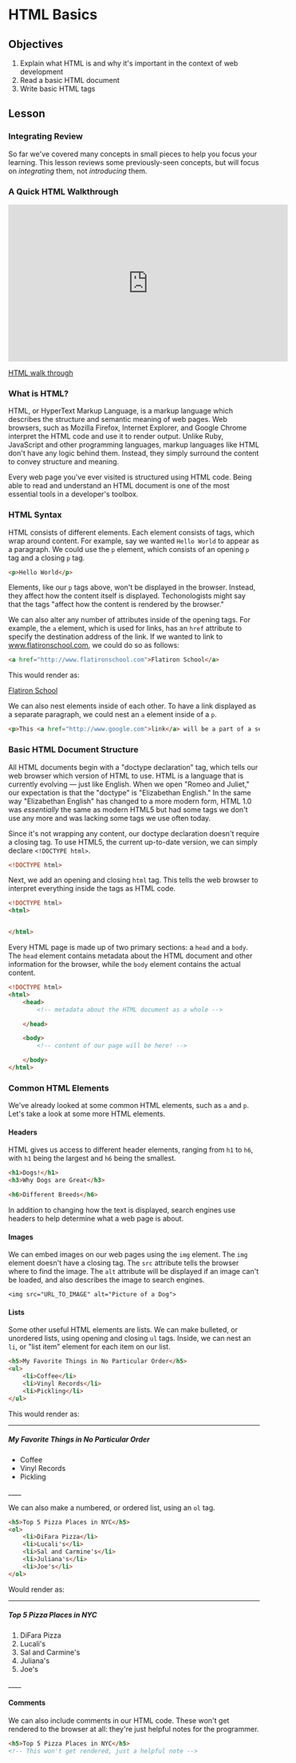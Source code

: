 # HTML Basics

## Objectives

1. Explain what HTML is and why it's important in the context of web development
2. Read a basic HTML document
3. Write basic HTML tags

## Lesson

### Integrating Review

So far we've covered many concepts in small pieces to help you focus your
learning. This lesson reviews some previously-seen concepts, but will focus on
_integrating_ them, not _introducing_ them.

### A Quick HTML Walkthrough

<iframe width="560" height="315" src="https://www.youtube.com/embed/b1To1wP-ALo?rel=0&modestbranding=1" frameborder="0" allowfullscreen></iframe><p><a href="https://www.youtube.com/watch?v=b1To1wP-ALo"> HTML walk through </a></p>

### What is HTML?

HTML, or HyperText Markup Language, is a markup language which describes the
structure and semantic meaning of web pages. Web browsers, such as Mozilla
Firefox, Internet Explorer, and Google Chrome interpret the HTML code and use
it to render output. Unlike Ruby, JavaScript and other programming languages,
markup languages like HTML don't have any logic behind them. Instead, they
simply surround the content to convey structure and meaning.

Every web page you've ever visited is structured using HTML code. Being able to
read and understand an HTML document is one of the most essential tools in a
developer's toolbox.

### HTML Syntax

HTML consists of different elements. Each element consists of tags, which wrap
around content. For example, say we wanted `Hello World` to appear as a
paragraph. We could use the `p` element, which consists of an opening `p` tag
and a closing `p` tag.

```html
<p>Hello World</p>
```

Elements, like our `p` tags above, won't be displayed in the browser. Instead,
they affect how the content itself is displayed. Techonologists might say that
the tags "affect how the content is rendered by the browser."

We can also alter any number of attributes inside of the opening tags. For
example, the `a` element, which is used for links, has an `href` attribute to
specify the destination address of the link. If we wanted to link to
www.flatironschool.com, we could do so as follows:

```html
<a href="http://www.flatironschool.com">Flatiron School</a>
```

This would render as:

[Flatiron School](http://www.flatironschool.com)

We can also nest elements inside of each other. To have a link displayed as a
separate paragraph, we could nest an `a` element inside of a `p`.

```html
<p>This <a href="http://www.google.com">link</a> will be a part of a separate paragraph.</p>
```

### Basic HTML Document Structure

All HTML documents begin with a "doctype declaration" tag, which tells our web
browser which version of HTML to use. HTML is a language that is currently
evolving &mdash; just like English. When we open "Romeo and Juliet," our
expectation is that the "doctype" is "Elizabethan English." In the same way
"Elizabethan English" has changed to a more modern form, HTML 1.0 was
_essentially_ the same as modern HTML5 but had some tags we don't use any more
and was lacking some tags we use often today.

Since it's not wrapping any content, our doctype declaration doesn't require a
closing tag. To use HTML5, the current up-to-date version, we can simply
declare `<!DOCTYPE html>`.

```html
<!DOCTYPE html>

```

Next, we add an opening and closing `html` tag. This tells the web browser to
interpret everything inside the tags as HTML code.

```html
<!DOCTYPE html>
<html>


</html>
```

Every HTML page is made up of two primary sections: a `head` and a `body`. The
`head` element contains metadata about the HTML document and other information
for the browser, while the `body` element contains the actual content.

```html
<!DOCTYPE html>
<html>
    <head>
        <!-- metadata about the HTML document as a whole -->

    </head>

    <body>
        <!-- content of our page will be here! -->

    </body>
</html>
```

### Common HTML Elements

We've already looked at some common HTML elements, such as `a` and `p`. Let's
take a look at some more HTML elements.

#### Headers

HTML gives us access to different header elements, ranging from `h1` to `h6`,
with `h1` being the largest and `h6` being the smallest.

```html
<h1>Dogs!</h1>
<h3>Why Dogs are Great</h3>

<h6>Different Breeds</h6>
```

In addition to changing how the text is displayed, search engines use headers
to help determine what a web page is about.

#### Images

We can embed images on our web pages using the `img` element. The `img` element
doesn't have a closing tag. The `src` attribute tells the browser where to find
the image. The `alt` attribute will be displayed if an image can't be loaded,
and also describes the image to search engines.

`<img src="URL_TO_IMAGE" alt="Picture of a Dog">`

#### Lists

Some other useful HTML elements are lists. We can make bulleted, or unordered
lists, using opening and closing `ul` tags. Inside, we can nest an `li`, or
"list item" element for each item on our list.

```html
<h5>My Favorite Things in No Particular Order</h5>
<ul>
    <li>Coffee</li>
    <li>Vinyl Records</li>
    <li>Pickling</li>
</ul>
```

This would render as:

____

<h5>My Favorite Things in No Particular Order</h5>
<ul>
    <li>Coffee</li>
    <li>Vinyl Records</li>
    <li>Pickling</li>
</ul>
____

We can also make a numbered, or ordered list, using an `ol` tag.

```html
<h5>Top 5 Pizza Places in NYC</h5>
<ol>
    <li>DiFara Pizza</li>
    <li>Lucali's</li>
    <li>Sal and Carmine's</li>
    <li>Juliana's</li>
    <li>Joe's</li>
</ol>
```
Would render as:

____

<h5>Top 5 Pizza Places in NYC</h5>
<ol>
    <li>DiFara Pizza</li>
    <li>Lucali's</li>
    <li>Sal and Carmine's</li>
    <li>Juliana's</li>
    <li>Joe's</li>
</ol>
____

#### Comments

We can also include comments in our HTML code. These won't get rendered to the
browser at all: they're just helpful notes for the programmer.

```html
<h5>Top 5 Pizza Places in NYC</h5>
<!-- This won't get rendered, just a helpful note -->
```
